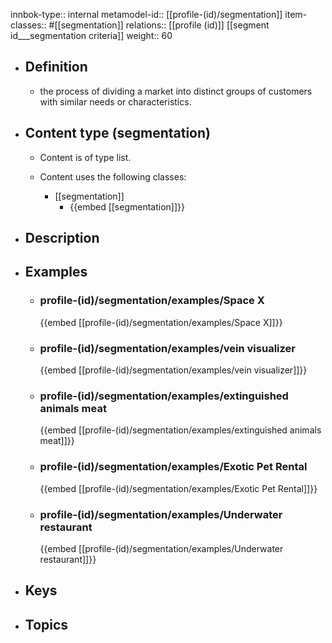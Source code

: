 innbok-type:: internal
metamodel-id:: [[profile-(id)/segmentation]]
item-classes:: #[[segmentation]]
relations:: [[profile (id)]] [[segment id___segmentation criteria]]
weight:: 60

- ## Definition
  - the process of dividing a market into distinct groups of customers with similar needs or characteristics.
- ## Content type (segmentation)
  - Content is of type list.
  
  - Content uses the following classes:
    - [[segmentation]]
      - {{embed [[segmentation]]}}
  
- ## Description
- ## Examples
  - ### profile-(id)/segmentation/examples/Space X
    {{embed [[profile-(id)/segmentation/examples/Space X]]}}
  - ### profile-(id)/segmentation/examples/vein visualizer
    {{embed [[profile-(id)/segmentation/examples/vein visualizer]]}}
  - ### profile-(id)/segmentation/examples/extinguished animals meat
    {{embed [[profile-(id)/segmentation/examples/extinguished animals meat]]}}
  - ### profile-(id)/segmentation/examples/Exotic Pet Rental
    {{embed [[profile-(id)/segmentation/examples/Exotic Pet Rental]]}}
  - ### profile-(id)/segmentation/examples/Underwater restaurant
    {{embed [[profile-(id)/segmentation/examples/Underwater restaurant]]}}
  
- ## Keys
  
- ## Topics
  

